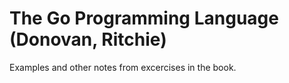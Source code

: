 The Go Programming Language (Donovan, Ritchie)
===

Examples and other notes from excercises in the book.
